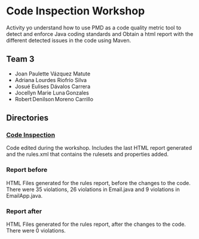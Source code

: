 # Code Inspection Workshop
Activity yo understand how to use PMD as a code quality metric tool to detect and enforce Java coding standards and Obtain a html report with the different detected issues in the code using Maven.

## Team 3
* Joan Paulette Vázquez Matute   
* Adriana Lourdes Riofrío Silva   
* Josué Eulises Dávalos Carrera   
* Jocellyn Marie Luna Gonzales   
* Robert Denilson Moreno Carrillo

## Directories
### [Code Inspection](CodeInspection)
Code edited during the workshop. Includes the last HTML report generated and the rules.xml that contains the rulesets and properties added.

### Report before
HTML Files generated for the rules report, before the changes to the code. There were 35 violations, 26 violations in Email.java and 9 violations in EmailApp.java.

### Report after
HTML Files generated for the rules report, after the changes to the code. There were 0 violations.
